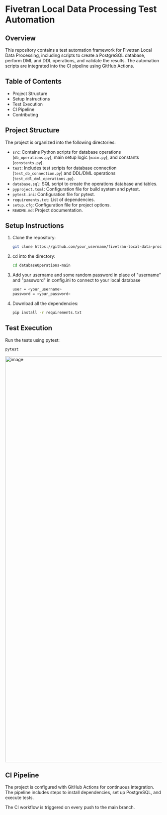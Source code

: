# Fivetran Local Data Processing Test Automation

## Overview

This repository contains a test automation framework for Fivetran Local Data Processing, including scripts to create a PostgreSQL database, perform DML and DDL operations, and validate the results. The automation scripts are integrated into the CI pipeline using GitHub Actions.

## Table of Contents

- Project Structure
- Setup Instructions
- Test Execution
- CI Pipeline
- Contributing


## Project Structure

The project is organized into the following directories:

- `src`: Contains Python scripts for database operations (`db_operations.py`), main setup logic (`main.py`), and constants (`constants.py`).
- `test`: Includes test scripts for database connection (`test_db_connection.py`) and DDL/DML operations (`test_ddl_dml_operations.py`).
- `database.sql`: SQL script to create the operations database and tables.
- `pyproject.toml`: Configuration file for build system and pytest.
- `pytest.ini`: Configuration file for pytest.
- `requirements.txt`: List of dependencies.
- `setup.cfg`: Configuration file for project options.
- `README.md`: Project documentation.

## Setup Instructions

1. Clone the repository:

   ```bash
   git clone https://github.com/your_username/fivetran-local-data-processing.git
   ```

2. cd into the directory:

   ```bash
   cd databaseOperations-main
   ```

3. Add your username and some random password in place of "username" and "password" in config.ini to connect to your local database

   ```bash
   user = <your_username>
   password = <your_password>
   ```

4. Download all the dependencies:

   ```bash
   pip install -r requirements.txt
   ```

## Test Execution

Run the tests using pytest:

```bash
pytest
```
<img width="1306" alt="image" src="https://github.com/soumya-paktolus/db-automation-pipeline/assets/157735406/bc823b33-ec98-464c-ba70-89861b4613c5">


## CI Pipeline

The project is configured with GitHub Actions for continuous integration. The pipeline includes steps to install dependencies, set up PostgreSQL, and execute tests.

The CI workflow is triggered on every push to the main branch.

